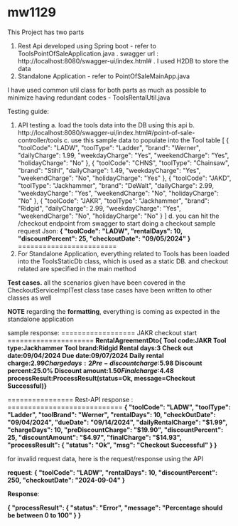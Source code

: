 # mw1129

This Project has two parts 
1. Rest Api developed using Spring boot - refer to ToolsPointOfSaleApplication.java
    . swagger url : http://localhost:8080/swagger-ui/index.html#
    . I used H2DB to store the data
2. Standalone Application - refer to PointOfSaleMainApp.java

I have used common util class for both parts as much as possible 
to minimize having redundant codes - ToolsRentalUtil.java


Testing guide: 
1. API testing 
    a. load the tools data into the DB using this api 
    b. http://localhost:8080/swagger-ui/index.html#/point-of-sale-controller/tools 
    c. use this sample data to populate into the Tool table
[
   {
   "toolCode": "LADW",
   "toolType": "Ladder",
   "brand": "Werner",
   "dailyCharge": 1.99,
   "weekdayCharge": "Yes",
   "weekendCharge": "Yes",
   "holidayCharge": "No"
   },
   {
   "toolCode": "CHNS",
   "toolType": "Chainsaw",
   "brand": "Stihl",
   "dailyCharge": 1.49,
   "weekdayCharge": "Yes",
   "weekendCharge": "No",
   "holidayCharge": "Yes"
   },
   {
   "toolCode": "JAKD",
   "toolType": "Jackhammer",
   "brand": "DeWalt",
   "dailyCharge": 2.99,
   "weekdayCharge": "Yes",
   "weekendCharge": "No",
   "holidayCharge": "No"
   },
   {
   "toolCode": "JAKR",
   "toolType": "Jackhammer",
   "brand": "Ridgid",
   "dailyCharge": 2.99,
   "weekdayCharge": "Yes",
   "weekendCharge": "No",
   "holidayCharge": "No"
   }
] 
d. you can hit the /checkout endpoint from swagger to start doing a checkout 
   sample request Json:
    **{
   "toolCode": "LADW",
   "rentalDays": 10,
   "discountPercent": 25,
   "checkoutDate": "09/05/2024"
   }**
========================
2. For Standalone Application, everything related to Tools has been loaded into the ToolsStaticDb class, which is used as a static DB. 
and checkout related are specified in the main method

**Test cases.**
all the scenarios given have been covered in the CheckoutServiceImplTest class 
tase cases have been written to other classes as well 

**NOTE**
regarding the **formatting**, everything is coming as expected in the standalone application

sample response: 
================== JAKR checkout start =====================
   **RentalAgreementDto{
   Tool code:JAKR
   Tool type:Jackhammer
   Tool brand:Ridgid
   Rental days:3
   Check out date:09/04/2024
   Due date:09/07/2024
   Daily rental charge:$2.99
   Charge days:2
   Pre-discount charge:$5.98
   Discount percent:25.0%
   Discount amount:$1.50
   Final charge:$4.48
   processResult:ProcessResult(status=Ok, message=Checkout Successful)}**



================   Rest-API response : ============================
**{
"toolCode": "LADW",
"toolType": "Ladder",
"toolBrand": "Werner",
"rentalDays": 10,
"checkOutDate": "09/04/2024",
"dueDate": "09/14/2024",
"dailyRentalCharge": "$1.99",
"chargeDays": 10,
"preDiscountCharge": "$19.90",
"discountPercent": 25,
"discountAmount": "$4.97",
"finalCharge": "$14.93",
"processResult": {
  "status": "Ok",
  "msg": "Checkout Successful"
 }
}**

for invalid request data, here is the request/response using the API

**request**:
**{
"toolCode": "LADW",
"rentalDays": 10,
"discountPercent": 250,
"checkoutDate": "2024-09-04"
}**

**Response**: 

**{
"processResult": {
"status": "Error",
"message": "Percentage should be between 0 to 100"
}
}**
